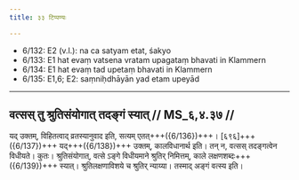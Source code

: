 ```yaml
---
title: ३३ टिप्पण्यः

---
```

- 6/132: E2 (v.l.): na ca satyam etat, śakyo
- 6/133: E1 hat evaṃ vatsena vratam upagataṃ bhavati in Klammern
- 6/134: E1 hat evaṃ tad upetaṃ bhavati in Klammern
- 6/135: E1,6; E2: saṃniḥdhāyān yad etam upeyād

____________________________________________


## वत्सस् तु श्रुतिसंयोगात् तदङ्गं स्यात् // MS_६,४.३७ //

यद् उक्तम्, विहितत्वाद् व्रतस्यानुवाद इति, सत्यम् एतत्+++({6/136})+++। [६९६]+++({6/137})+++ यद्+++({6/138})+++ उक्तम्, कालविधानार्थ इति। तन् न, वत्सस् तदङ्गत्वेन विधीयते। कुतः। श्रुतिसंयोगात्, वत्से ऽङ्गे विधीयमाने श्रुतिर् निमित्तम्, काले लक्षणशब्दः+++({6/139})+++ स्यात्। श्रुतिलक्षणाविशये च श्रुतिर् न्याय्या। तस्माद् अङ्गं वत्स्य इति।